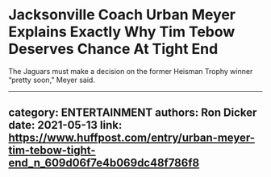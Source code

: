 # Jacksonville Coach Urban Meyer Explains Exactly Why Tim Tebow Deserves Chance At Tight End

The Jaguars must make a decision on the former Heisman Trophy winner “pretty soon,” Meyer said.

---
category: ENTERTAINMENT
authors: Ron Dicker
date: 2021-05-13
link: https://www.huffpost.com/entry/urban-meyer-tim-tebow-tight-end_n_609d06f7e4b069dc48f786f8
---
